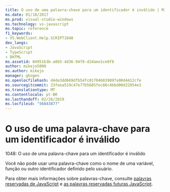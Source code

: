 ```yaml
---
title: O uso de uma palavra-chave para um identificador é inválido | Microsoft Docs
ms.date: 01/18/2017
ms.prod: visual-studio-windows
ms.technology: vs-javascript
ms.topic: reference
f1_keywords:
- VS.WebClient.Help.SCRIPT1048
dev_langs:
- JavaScript
- TypeScript
- DHTML
ms.assetid: 04951b3b-a8b5-4d36-94f8-d2daee1ce0f8
author: mikejo5000
ms.author: mikejo
manager: ghogen
ms.openlocfilehash: d4de3dd669dfb54fc01704b03989fa90d4412cfe
ms.sourcegitcommit: 23feea519c47e77b5685fec86c4bbd00d22054e3
ms.translationtype: MT
ms.contentlocale: pt-BR
ms.lasthandoff: 02/26/2019
ms.locfileid: "56843877"
---
```

# <a name="the-use-of-a-keyword-for-an-identifier-is-invalid"></a>O uso de uma palavra-chave para um identificador é inválido
1048: O uso de uma palavra-chave para um identificador é inválido  
  
 Você não pode usar uma palavra-chave como o nome de uma variável, função ou outro identificador definido pelo usuário.  
  
 Para obter mais informações sobre palavras-chave, consulte [palavras reservadas de JavaScript](../../javascript/reference/javascript-reserved-words.md) e [as palavras reservadas futuras JavaScript](../../javascript/reference/javascript-future-reserved-words.md).